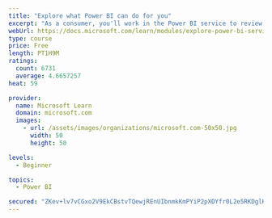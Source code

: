 ```yaml
---
title: "Explore what Power BI can do for you"
excerpt: "As a consumer, you'll work in the Power BI service to review and interact with content that has been shared with you. This module provides the foundational information that you need to work effectively in the Power BI service."
webUrl: https://docs.microsoft.com/learn/modules/explore-power-bi-service/
type: course
price: Free
length: PT1H9M
ratings:
  count: 6731
  average: 4.6657257
heat: 59

provider:
  name: Microsoft Learn
  domain: microsoft.com
  images:
    - url: /assets/images/organizations/microsoft.com-50x50.jpg
      width: 50
      height: 50

levels:
  - Beginner

topics:
  - Power BI

secured: "ZKev+lv7vCGxo2V9EkCBstvTQewjREnUIbnmkKmPYiP2pXDYfr0L2e5RKDglKAhM9L39o1VHxfHrxCsQ7gKuaY6iQ2io8I9+O0VolqCExmvwLYzPYgAKo8pCHzcJGnGocp3WIYYExZkzyOMsZFT40ronuFTlPHzDt2IyukYT1lgAPwJqKM0AyHe3bWC1E+s+ZoAZN4J4xkqpa+bwy0NgQdBD2Vs6LkSaw0qVguK56QEO3dyS8oFP8xEGAylR1WomqinCoXIHynvM7o6TRsodcBNcQ3WiLVH9UZ6Ntjo5xZiBbEgfAadL5xLMzdG0vIMwvfmn+DCptRB2jpuETfezzVZAx0EN5ecEwFxMKIqWb9pyKlMWz7ZTDFN+zVxsO4o6t9ydch5gZ0mUME/UGgUs9cMcsyyXCZfwQ+jBf/bo26k=;66P7hEIj4EdCAZPLVvU5Pg=="
---
```


